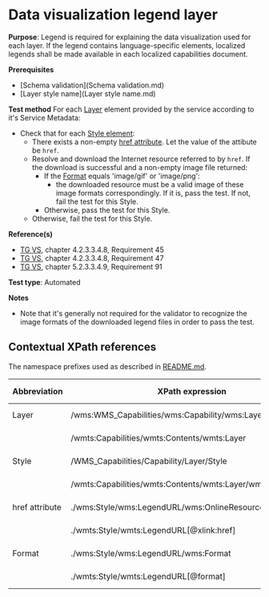 # Data visualization legend layer

**Purpose**: Legend is required for explaining the data visualization used for each layer. If the legend contains language-specific elements, localized legends shall be made available in each localized capabilities document.

**Prerequisites**

* [Schema validation](Schema validation.md)
* [Layer style name](Layer style name.md)

**Test method**
For each [Layer](#Layer) element provided by the service according to it's Service Metadata:

* Check that for each [Style element](#Style):
  * There exists a non-empty [href attribute](#href). Let the value of the attibute be ```href```.
  * Resolve and download the Internet resource referred to by ```href```. If the download is successful and a non-empty image file returned:
    * If the [Format](#format) equals 'image/gif' or 'image/png':
      * the downloaded resource must be a valid image of these image formats correspondingly. If it is, pass the test. If not, fail the test for this Style.
    * Otherwise, pass the test for this Style.
  * Otherwise, fail the test for this Style.

**Reference(s)**

* [TG VS](../README.md#ref_TG_VS), chapter 4.2.3.3.4.8, Requirement 45
* [TG VS](../README.md#ref_TG_VS), chapter 4.2.3.3.4.8, Requirement 47
* [TG VS](../README.md#ref_TG_VS), chapter 5.2.3.3.4.9, Requirement 91

**Test type**: Automated

**Notes**

* Note that it's generally not required for the validator to recognize the image formats of the downloaded legend files in order to pass the test.

## Contextual XPath references

The namespace prefixes used as described in [README.md](README.md#namespaces).

Abbreviation                                     |  XPath expression												|  Parameter  value
------------------------------------------------ | ---------------------------------------------------------------	| ---------------------------------------------------------------
Layer <a name="Layer"></a> | /wms:WMS_Capabilities/wms:Capability/wms:Layer | ISO 19128
						   | /wmts:Capabilities/wmts:Contents/wmts:Layer | WMTS 1.0.0
Style <a name="Style"></a> | /WMS_Capabilities/Capability/Layer/Style | ISO 19128
						   | /wmts:Capabilities/wmts:Contents/wmts:Layer/wmts:Style | WMTS 1.0.0
href attribute <a name="href"></a> | ./wms:Style/wms:LegendURL/wms:OnlineResource[@xlink:href] | ISO 19128
								   | ./wmts:Style/wmts:LegendURL[@xlink:href] | WMTS 1.0.0
Format <a name="format"></a> | ./wms:Style/wms:LegendURL/wms:Format | ISO 19128
							 | ./wmts:Style/wmts:LegendURL[@format] | WMTS 1.0.0
